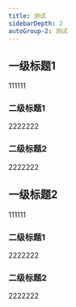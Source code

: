 ```yaml
---
title: 测试
sidebarDepth: 2
autoGroup-2: 测试
---
```

## 一级标题1
111111

### 二级标题1
2222222

### 二级标题2
2222222


## 一级标题2
111111


### 二级标题1
2222222

### 二级标题2
2222222
